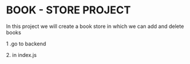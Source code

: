 <h1>BOOK - STORE PROJECT</h1>
<p>In this project we will create a book store in which we can add and delete books</p>
<p>1 .go to backend</p>
<p>2. in index.js </p>